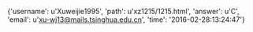 {'username': u'Xuweijie1995', 'path': u'xz1215/1215.html', 'answer': u'C', 'email': u'xu-wj13@mails.tsinghua.edu.cn', 'time': '2016-02-28:13:24:47'}